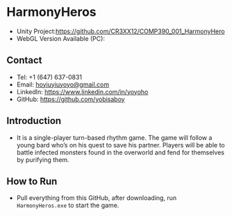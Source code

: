 # HarmonyHeros
- Unity Project:https://github.com/CR3XX12/COMP390_001_HarmonyHero
- WebGL Version Available (PC):
  
## Contact
- Tel: +1 (647) 637-0831
- Email: hoyiuyiuyoyo@gmail.com
- LinkedIn: https://www.linkedin.com/in/yoyoho
- GitHub: https://github.com/yobisaboy

## Introduction
- It is a single-player turn-based rhythm game. The game will follow a young bard who’s on his quest to save his partner. Players will be able to battle infected monsters found in the overworld and fend for themselves by purifying them.

## How to Run
- Pull everything from this GitHub, after downloading, run `HarmonyHeros.exe` to start the game.

